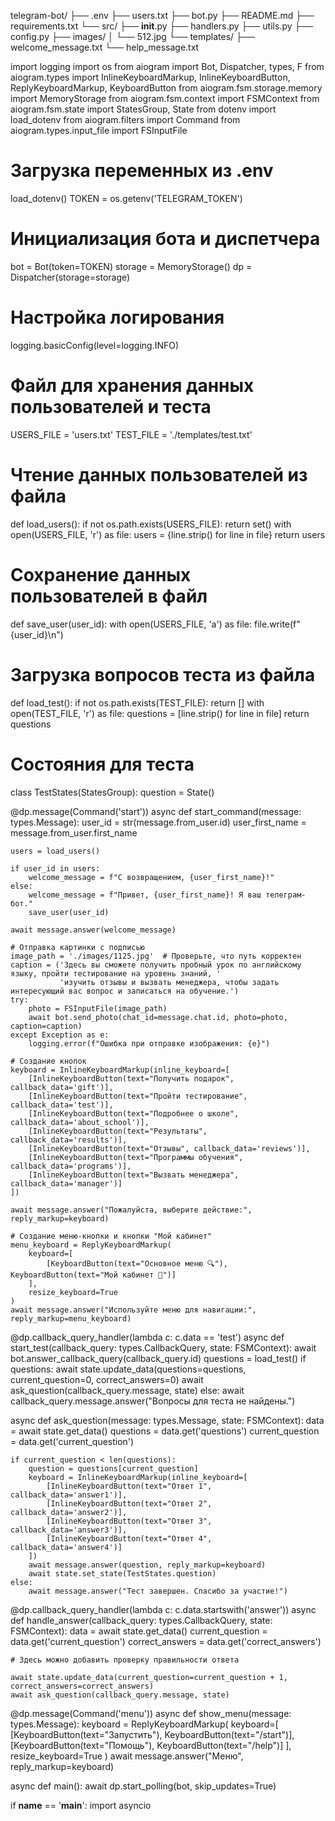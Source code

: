 telegram-bot/
├── .env
├── users.txt
├── bot.py
├── README.md
├── requirements.txt
└── src/
    ├── __init__.py
    ├── handlers.py
    ├── utils.py
    ├── config.py
    ├── images/
    │   └── 512.jpg
    └── templates/
        ├── welcome_message.txt
        └── help_message.txt


import logging
import os
from aiogram import Bot, Dispatcher, types, F
from aiogram.types import InlineKeyboardMarkup, InlineKeyboardButton, ReplyKeyboardMarkup, KeyboardButton
from aiogram.fsm.storage.memory import MemoryStorage
from aiogram.fsm.context import FSMContext
from aiogram.fsm.state import StatesGroup, State
from dotenv import load_dotenv
from aiogram.filters import Command
from aiogram.types.input_file import FSInputFile

# Загрузка переменных из .env
load_dotenv()
TOKEN = os.getenv('TELEGRAM_TOKEN')

# Инициализация бота и диспетчера
bot = Bot(token=TOKEN)
storage = MemoryStorage()
dp = Dispatcher(storage=storage)

# Настройка логирования
logging.basicConfig(level=logging.INFO)

# Файл для хранения данных пользователей и теста
USERS_FILE = 'users.txt'
TEST_FILE = './templates/test.txt'

# Чтение данных пользователей из файла
def load_users():
    if not os.path.exists(USERS_FILE):
        return set()
    with open(USERS_FILE, 'r') as file:
        users = {line.strip() for line in file}
    return users

# Сохранение данных пользователей в файл
def save_user(user_id):
    with open(USERS_FILE, 'a') as file:
        file.write(f"{user_id}\n")

# Загрузка вопросов теста из файла
def load_test():
    if not os.path.exists(TEST_FILE):
        return []
    with open(TEST_FILE, 'r') as file:
        questions = [line.strip() for line in file]
    return questions

# Состояния для теста
class TestStates(StatesGroup):
    question = State()

@dp.message(Command('start'))
async def start_command(message: types.Message):
    user_id = str(message.from_user.id)
    user_first_name = message.from_user.first_name
    
    users = load_users()
    
    if user_id in users:
        welcome_message = f"С возвращением, {user_first_name}!"
    else:
        welcome_message = f"Привет, {user_first_name}! Я ваш телеграм-бот."
        save_user(user_id)
    
    await message.answer(welcome_message)
    
    # Отправка картинки с подписью
    image_path = './images/1125.jpg'  # Проверьте, что путь корректен
    caption = ('Здесь вы сможете получить пробный урок по английскому языку, пройти тестирование на уровень знаний, '
               'изучить отзывы и вызвать менеджера, чтобы задать интересующий вас вопрос и записаться на обучение.')
    try:
        photo = FSInputFile(image_path)
        await bot.send_photo(chat_id=message.chat.id, photo=photo, caption=caption)
    except Exception as e:
        logging.error(f"Ошибка при отправке изображения: {e}")
    
    # Создание кнопок
    keyboard = InlineKeyboardMarkup(inline_keyboard=[
        [InlineKeyboardButton(text="Получить подарок", callback_data='gift')],
        [InlineKeyboardButton(text="Пройти тестирование", callback_data='test')],
        [InlineKeyboardButton(text="Подробнее о школе", callback_data='about_school')],
        [InlineKeyboardButton(text="Результаты", callback_data='results')],
        [InlineKeyboardButton(text="Отзывы", callback_data='reviews')],
        [InlineKeyboardButton(text="Программы обучения", callback_data='programs')],
        [InlineKeyboardButton(text="Вызвать менеджера", callback_data='manager')]
    ])
    
    await message.answer("Пожалуйста, выберите действие:", reply_markup=keyboard)

    # Создание меню-кнопки и кнопки "Мой кабинет"
    menu_keyboard = ReplyKeyboardMarkup(
        keyboard=[
            [KeyboardButton(text="Основное меню 🔍"), KeyboardButton(text="Мой кабинет 👤")]
        ],
        resize_keyboard=True
    )
    await message.answer("Используйте меню для навигации:", reply_markup=menu_keyboard)

@dp.callback_query_handler(lambda c: c.data == 'test')
async def start_test(callback_query: types.CallbackQuery, state: FSMContext):
    await bot.answer_callback_query(callback_query.id)
    questions = load_test()
    if questions:
        await state.update_data(questions=questions, current_question=0, correct_answers=0)
        await ask_question(callback_query.message, state)
    else:
        await callback_query.message.answer("Вопросы для теста не найдены.")

async def ask_question(message: types.Message, state: FSMContext):
    data = await state.get_data()
    questions = data.get('questions')
    current_question = data.get('current_question')

    if current_question < len(questions):
        question = questions[current_question]
        keyboard = InlineKeyboardMarkup(inline_keyboard=[
            [InlineKeyboardButton(text="Ответ 1", callback_data='answer1')],
            [InlineKeyboardButton(text="Ответ 2", callback_data='answer2')],
            [InlineKeyboardButton(text="Ответ 3", callback_data='answer3')],
            [InlineKeyboardButton(text="Ответ 4", callback_data='answer4')]
        ])
        await message.answer(question, reply_markup=keyboard)
        await state.set_state(TestStates.question)
    else:
        await message.answer("Тест завершен. Спасибо за участие!")

@dp.callback_query_handler(lambda c: c.data.startswith('answer'))
async def handle_answer(callback_query: types.CallbackQuery, state: FSMContext):
    data = await state.get_data()
    current_question = data.get('current_question')
    correct_answers = data.get('correct_answers')

    # Здесь можно добавить проверку правильности ответа

    await state.update_data(current_question=current_question + 1, correct_answers=correct_answers)
    await ask_question(callback_query.message, state)

@dp.message(Command('menu'))
async def show_menu(message: types.Message):
    keyboard = ReplyKeyboardMarkup(
        keyboard=[
            [KeyboardButton(text="Запустить"), KeyboardButton(text="/start")],
            [KeyboardButton(text="Помощь"), KeyboardButton(text="/help")]
        ],
        resize_keyboard=True
    )
    await message.answer("Меню", reply_markup=keyboard)

async def main():
    await dp.start_polling(bot, skip_updates=True)

if __name__ == '__main__':
    import asyncio
